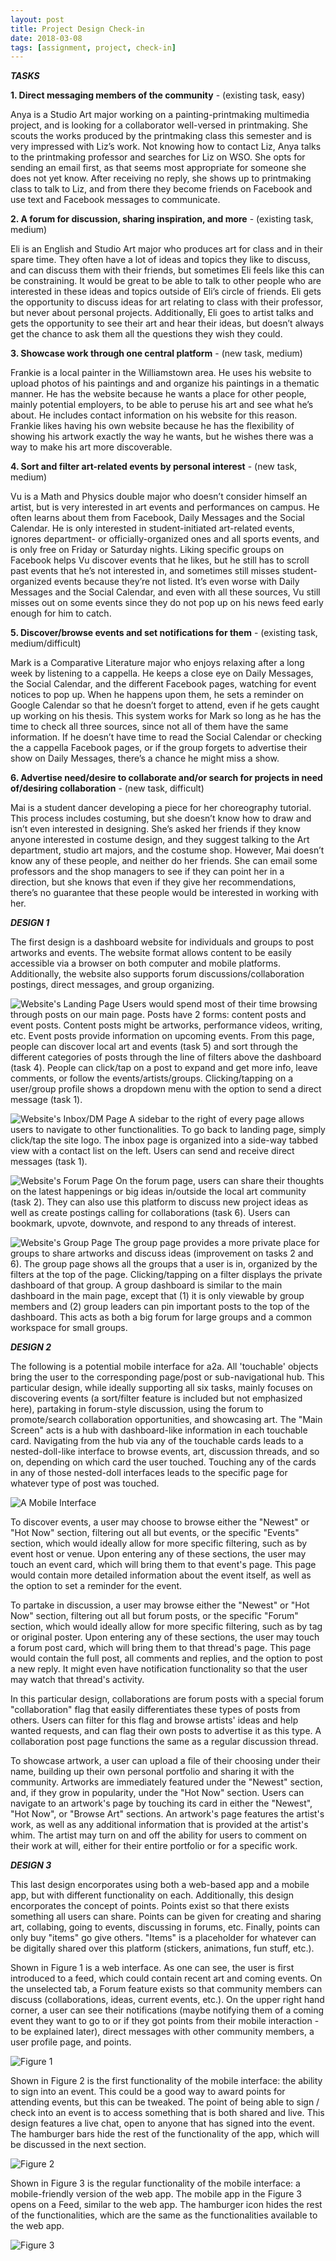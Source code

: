 ```yaml
---
layout: post
title: Project Design Check-in
date: 2018-03-08
tags: [assignment, project, check-in]
---
```

***TASKS***

**1. Direct messaging members of the community** - (existing task, easy)

Anya is a Studio Art major working on a painting-printmaking multimedia project, and is looking for a collaborator well-versed in printmaking.  She scouts the works produced by the printmaking class this semester and is very impressed with Liz’s work.  Not knowing how to contact Liz, Anya talks to the printmaking professor and searches for Liz on WSO.  She opts for sending an email first, as that seems most appropriate for someone she does not yet know.  After receiving no reply, she shows up to printmaking class to talk to Liz, and from there they become friends on Facebook and use text and Facebook messages to communicate.

**2. A forum for discussion, sharing inspiration, and more** - (existing task, medium)

Eli is an English and Studio Art major who produces art for class and in their spare time. They often have a lot of ideas and topics they like to discuss, and can discuss them with their friends, but sometimes Eli feels like this can be constraining.  It would be great to be able to talk to other people who are interested in these ideas and topics outside of Eli’s circle of friends.  Eli gets the opportunity to discuss ideas for art relating to class with their professor, but never about personal projects.  Additionally, Eli goes to artist talks and gets the opportunity to see their art and hear their ideas, but doesn’t always get the chance to ask them all the questions they wish they could.

**3. Showcase work through one central platform** - (new task, medium)

Frankie is a local painter in the Williamstown area.  He uses his website to upload photos of his paintings and and organize his paintings in a thematic manner.  He has the website because he wants a place for other people, mainly potential employers, to be able to peruse his art and see what he’s about.  He includes contact information on his website for this reason.  Frankie likes having his own website because he has the flexibility of showing his artwork exactly the way he wants, but he wishes there was a way to make his art more discoverable.

**4. Sort and filter art-related events by personal interest** - (new task, medium)

Vu is a Math and Physics double major who doesn’t consider himself an artist, but is very interested in art events and performances on campus. He often learns about them from Facebook, Daily Messages and the Social Calendar. He is only interested in student-initiated art-related events, ignores department- or officially-organized ones and all sports events, and is only free on Friday or Saturday nights.  Liking specific groups on Facebook helps Vu discover events that he likes, but he still has to scroll past events that he’s not interested in, and sometimes still misses student-organized events because they’re not listed.  It’s even worse with Daily Messages and the Social Calendar, and even with all these sources, Vu still misses out on some events since they do not pop up on his news feed early enough for him to catch.

**5. Discover/browse events and set notifications for them** - (existing task, medium/difficult)

Mark is a Comparative Literature major who enjoys relaxing after a long week by listening to a cappella.  He keeps a close eye on Daily Messages, the Social Calendar, and the different Facebook pages, watching for event notices to pop up.  When he happens upon them, he sets a reminder on Google Calendar so that he doesn’t forget to attend, even if he gets caught up working on his thesis.  This system works for Mark so long as he has the time to check all three sources, since not all of them have the same information.  If he doesn’t have time to read the Social Calendar or checking the a cappella Facebook pages, or if the group forgets to advertise their show on Daily Messages, there’s a chance he might miss a show.

**6. Advertise need/desire to collaborate and/or search for projects in need of/desiring collaboration** - (new task, difficult)

Mai is a student dancer developing a piece for her choreography tutorial.  This process includes costuming, but she doesn’t know how to draw and isn’t even interested in designing.  She’s asked her friends if they know anyone interested in costume design, and they suggest talking to the Art department, studio art majors, and the costume shop.  However, Mai doesn’t know any of these people, and neither do her friends.  She can email some professors and the shop managers to see if they can point her in a direction, but she knows that even if they give her recommendations, there’s no guarantee that these people would be interested in working with her.

***DESIGN 1***

The first design is a dashboard website for individuals and groups to post artworks and events. The website format allows content to be easily accessible via a browser on both computer and mobile platforms. Additionally, the website also supports forum discussions/collaboration postings, direct messages, and group organizing.

![Website's Landing Page](/img/Website-1.jpg)
Users would spend most of their time browsing through posts on our main page. Posts have 2 forms: content posts and event posts. Content posts might be artworks, performance videos, writing, etc. Event posts provide information on upcoming events. From this page, people can discover local art and events (task 5) and sort through the different categories of posts through the line of filters above the dashboard (task 4). People can click/tap on a post to expand and get more info, leave comments, or follow the events/artists/groups. Clicking/tapping on a user/group profile shows a dropdown menu with the option to send a direct message (task 1).

![Website's Inbox/DM Page](/img/Website-2.jpg)
A sidebar to the right of every page allows users to navigate to other functionalities. To go back to landing page, simply click/tap the site logo. The inbox page is organized into a side-way tabbed view with a contact list on the left. Users can send and receive direct messages (task 1).

![Website's Forum Page](/img/Website-3.jpg)
On the forum page, users can share their thoughts on the latest happenings or big ideas in/outside the local art community (task 2). They can also use this platform to discuss new project ideas as well as create postings calling for collaborations (task 6). Users can bookmark, upvote, downvote, and respond to any threads of interest.

![Website's Group Page](/img/Website-4.jpg)
The group page provides a more private place for groups to share artworks and discuss ideas (improvement on tasks 2 and 6). The group page shows all the groups that a user is in, organized by the filters at the top of the page. Clicking/tapping on a filter displays the private dashboard of that group. A group dashboard is similar to the main dashboard in the main page, except that (1) it is only viewable by group members and (2) group leaders can pin important posts to the top of the dashboard. This acts as both a big forum for large groups and a common workspace for small groups.

***DESIGN 2***

The following is a potential mobile interface for a2a. All 'touchable' objects bring the user to the corresponding page/post or sub-navigational hub. This particular design, while ideally supporting all six tasks, mainly focuses on discovering events (a sort/filter feature is included but not emphasized here), partaking in forum-style discussion, using the forum to promote/search collaboration opportunities, and showcasing art. The "Main Screen" acts is a hub with dashboard-like information in each touchable card. Navigating from the hub via any of the touchable cards leads to a nested-doll-like interface to browse events, art, discussion threads, and so on, depending on which card the user touched. Touching any of the cards in any of those nested-doll interfaces leads to the specific page for whatever type of post was touched.

![A Mobile Interface](/img/Grace_Combo_Design.jpg)

To discover events, a user may choose to browse either the "Newest" or "Hot Now" section, filtering out all but events, or the specific "Events" section, which would ideally allow for more specific filtering, such as by event host or venue. Upon entering any of these sections, the user may touch an event card, which will bring them to that event's page. This page would contain more detailed information about the event itself, as well as the option to set a reminder for the event.

To partake in discussion, a user may browse either the "Newest" or "Hot Now" section, filtering out all but forum posts, or the specific "Forum" section, which would ideally allow for more specific filtering, such as by tag or original poster. Upon entering any of these sections, the user may touch a forum post card, which will bring them to that thread's page. This page would contain the full post, all comments and replies, and the option to post a new reply. It might even have notification functionality so that the user may watch that thread's activity.

In this particular design, collaborations are forum posts with a special forum "collaboration" flag that easily differentiates these types of posts from others. Users can filter for this flag and browse artists' ideas and help wanted requests, and can flag their own posts to advertise it as this type. A collaboration post page functions the same as a regular discussion thread.

To showcase artwork, a user can upload a file of their choosing under their name, building up their own personal portfolio and sharing it with the community. Artworks are immediately featured under the "Newest" section, and, if they grow in popularity, under the "Hot Now" section. Users can navigate to an artwork's page by touching its card in either the "Newest", "Hot Now", or "Browse Art" sections. An artwork's page features the artist's work, as well as any additional information that is provided at the artist's whim. The artist may turn on and off the ability for users to comment on their work at will, either for their entire portfolio or for a specific work.

***DESIGN 3***

This last design encorporates using both a web-based app and a mobile app, but with different functionality on each. Additionally, this design encorporates the concept of points. Points exist so that there exists something all users can share. Points can be given for creating and sharing art, collabing, going to events, discussing in forums, etc. Finally, points can only buy "items" go give others. "Items" is a placeholder for whatever can be digitally shared over this platform (stickers, animations, fun stuff, etc.).

Shown in Figure 1 is a web interface. As one can see, the user is first introduced to a feed, which could contain recent art and coming events. On the unselected tab, a Forum feature exists so that community members can discuss (collaborations, ideas, current events, etc.). On the upper right hand corner, a user can see their notifications (maybe notifying them of a coming event they want to go to or if they got points from their mobile interaction - to be explained later), direct messages with other community members, a user profile page, and points. 

![Figure 1](/img/d3-1.jpg)

Shown in Figure 2 is the first functionality of the mobile interface: the ability to sign into an event. This could be a good way to award points for attending events, but this can be tweaked. The point of being able to sign / check into an event is to access something that is both shared and live. This design features a live chat, open to anyone that has signed into the event. The hamburger bars hide the rest of the functionality of the app, which will be discussed in the next section. 

![Figure 2](/img/d3-2.jpg)

Shown in Figure 3 is the regular functionality of the mobile interface: a mobile-friendly version of the web app. The mobile app in the Figure 3 opens on a Feed, similar to the web app. The hamburger icon hides the rest of the functionalities, which are the same as the functionalities available to the web app. 

![Figure 3](/img/d3-3.jpg)
